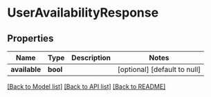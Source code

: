 # UserAvailabilityResponse

## Properties
Name | Type | Description | Notes
------------ | ------------- | ------------- | -------------
**available** | **bool** |  | [optional] [default to null]

[[Back to Model list]](../README.md#documentation-for-models) [[Back to API list]](../README.md#documentation-for-api-endpoints) [[Back to README]](../README.md)


